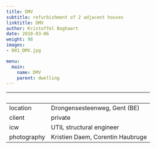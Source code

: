 ```yaml
---
title: DMV
subtitle: refurbishment of 2 adjacent houses
linktitle: DMV
author: Kristoffel Boghaert
date: 2018-03-06
weight: 98
images:
- 001_DMV.jpg

menu:
  main:
    name: DMV
    parent: dwelling
---
```


&nbsp;|&nbsp;
------|------
location	|		Drongensesteenweg, Gent (BE)
client		|		private
icw			|   UTIL structural engineer
photography   |   Kristien Daem, Corentin Haubruge

